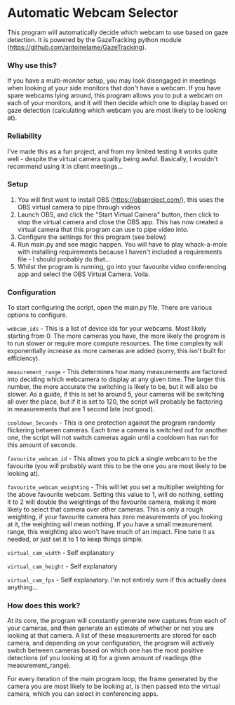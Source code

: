 # Automatic Webcam Selector

This program will automatically decide which webcam to use based on gaze detection. It is powered by the GazeTracking python module (https://github.com/antoinelame/GazeTracking).

### Why use this?
If you have a multi-monitor setup, you may look disengaged in meetings when looking at your side monitors that don't have a webcam. If you have spare webcams lying around, this program allows you to put a webcam on each of your monitors, and it will then decide which one to display based on gaze detection (calculating which webcam you are most likely to be looking at).

### Reliability
I've made this as a fun project, and from my limited testing it works quite well - despite the virtual camera quality being awful. Basically, I wouldn't recommend using it in client meetings...

### Setup
1. You will first want to install OBS (https://obsproject.com/), this uses the OBS virtual camera to pipe through videos
2. Launch OBS, and click the "Start Virtual Camera" button, then click to stop the virtual camera and close the OBS app. This has now created a virtual camera that this program can use to pipe video into.
3. Configure the settings for this program (see below)
4. Run main.py and see magic happen. You will have to play whack-a-mole with installing requirements because I haven't included a requirements file - I should probably do that...
5. Whilst the program is running, go into your favourite video conferencing app and select the OBS Virtual Camera. Voila.

### Configuration
To start configuring the script, open the main.py file. There are various options to configure.

`webcam_ids` - This is a list of device ids for your webcams. Most likely starting from 0. The more cameras you have, the more likely the program is to run slower or require more compute resources. The time complexity will exponentially increase as more cameras are added (sorry, this isn't built for efficiency).

`measurement_range` - This determines how many measurements are factored into deciding which webcamera to display at any given time. The larger this number, the more accurate the switching is likely to be, but it will also be slower. As a guide, if this is set to around 5, your cameras will be switching all over the place, but if it is set to 120, the script will probably be factoring in measurements that are 1 second late (not good).

`cooldown_Seconds` - This is one protection against the program randomly flickering between cameras. Each time a camera is switched out for another one, the script will not switch cameras again until a cooldown has run for this amount of seconds.

`favourite_webcam_id` - This allows you to pick a single webcam to be the favourite (you will probably want this to be the one you are most likely to be looking at).

`favourite_webcam_weighting` - This will let you set a multiplier weighting for the above favourite webcam. Setting this value to 1, will do nothing, setting it to 2 will double the weightings of the favourite camera, making it more likely to select that camera over other cameras. This is only a rough weighting, if your favourite camera has zero measurements of you looking at it, the weighting will mean nothing. If you have a small measurement range, this weighting also won't have much of an impact. Fine tune it as needed, or just set it to 1 to keep things simple.

`virtual_cam_width` - Self explanatory

`virtual_cam_height` - Self explanatory

`virtual_cam_fps` - Self explanatory. I'm not entirely sure if this actually does anything...

### How does this work?
At its core, the program will constantly generate new captures from each of your cameras, and then generate an estimate of whether or not you are looking at that camera. A list of these measurements are stored for each camera, and depending on your configuration, the program will actively switch between cameras based on which one has the most positive detections (of you looking at it) for a given amount of readings (the measurement_range).

For every iteration of the main program loop, the frame generated by the camera you are most likely to be looking at, is then passed into the virtual camera, which you can select in conferencing apps.